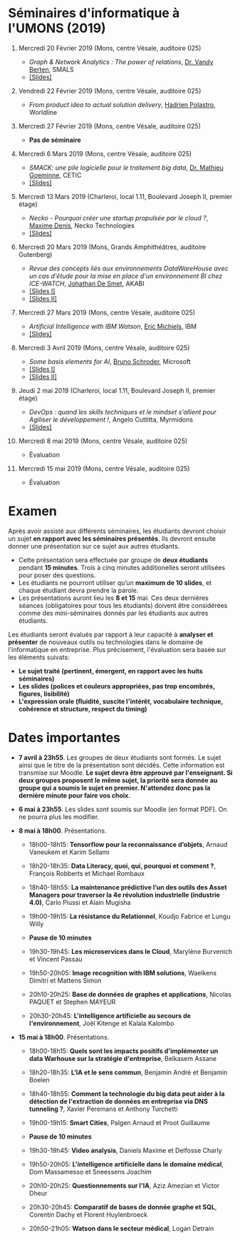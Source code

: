 # Séminaires d'informatique à l'UMONS (2019)

<!--- A l'issue de ces séminaires, les étudiants seront en mesure de comprendre différents concepts/outils émergents dans le domaine informatique au sens large ainsi que l'importance qu'il faut accorder aux activités de veille technologique. -->


1.	Mercredi 20 Février 2019 (Mons, centre Vésale, auditoire 025)
	* *Graph & Network Analytics : The power of relations*, [Dr. Vandy Berten](https://www.smalsresearch.be/author/berten/), SMALS 
	* [[Slides]](slides/1-network-analytics.pdf)

2.  Vendredi 22 Février 2019 (Mons, centre Vésale, auditoire 025)

	* *From product idea to actual solution delivery*, [Hadrien Polastro](https://www.linkedin.com/in/hadrien-polastro-218373121), Worldline

3.	Mercredi 27 Février 2019 (Mons, centre Vésale, auditoire 025)

	*	**Pas de séminaire**

4.	Mercredi 6 Mars 2019 (Mons, centre Vésale, auditoire 025)

	*	*SMACK: une pile logicielle pour le traitement big data*, [Dr. Mathieu Goeminne](https://www.cetic.be/Mathieu-Goeminne), CETIC 
	* [[Slides]](slides/3-smack.pdf)

5.	Mercredi 13 Mars 2019 (Charleroi, local 1.11, Boulevard Joseph II, premier étage)

	*	*Necko - Pourquoi créer une startup propulsée par le cloud ?*, [Maxime Denis](https://www.necko.tech/en), Necko Technologies
	* [[Slides]](slides/5-necko.pdf)

6.	Mercredi 20 Mars 2019 (Mons, Grands Amphithéâtres, auditoire Gutenberg)

	* *Revue des concepts liès aux environnements DataWareHouse avec un cas d'étude pour la mise en place d'un environnement BI chez ICE-WATCH*, [Johathan De Smet](https://www.linkedin.com/in/jonathandesmet/?originalSubdomain=lu), AKABI
	* [[Slides I]](slides/6-AKABI-I.pptx)
	* [[Slides II]](slides/6-AKABI-II.pptx)

7.	Mercredi 27 Mars 2019 (Mons, centre Vésale, auditoire 025)

	*	*Artificial Intelligence with IBM Watson*, [Eric Michiels](https://be.linkedin.com/in/eric-michiels-87a17016), IBM
	* [[Slides]](slides/7-ibm.pdf)

8.	Mercredi 3 Avril 2019 (Mons, centre Vésale, auditoire 025)
	* *Some basis elements for AI*, [Bruno Schroder](https://www.linkedin.com/in/bruno-schroder-bb57481/?originalSubdomain=be), Microsoft
	* [[Slides I]](slides/8-data-econmy.pdf)
	* [[Slides II]](slides/8-digital-twins.pdf)

9. 	Jeudi 2 mai 2019 (Charleroi, local 1.11, Boulevard Joseph II, premier étage)

	* *DevOps : quand les skills techniques et le mindset s’allient pour Agiliser le développement !*, Angelo Cuttitta, Myrmidons
	* [[Slides]](slides/8-devops.pdf)

10.	Mercredi 8 mai 2019 (Mons, centre Vésale, auditoire 025)

	*	Évaluation

11.	Mercredi 15 mai 2019 (Mons, centre Vésale, auditoire 025)

	*	Évaluation


# Examen

Après avoir assisté aux différents séminaires, les étudiants devront choisir un sujet **en rapport avec les séminaires présentés**. Ils devront ensuite donner une présentation sur ce sujet aux autres étudiants. 

* Cette présentation sera effectuée par groupe de **deux étudiants** pendant **15 minutes**. Trois à cinq minutes additionelles seront utilisées pour poser des questions.
* Les étudiants ne pourront utiliser qu’un **maximum de 10 slides**, et chaque étudiant devra prendre la parole. 
* Les présentations auront lieu les **8 et 15** mai. Ces deux dernières séances (obligatoires pour tous les étudiants) doivent être considérées comme des mini-séminaires donnés par les étudiants aux autres étudiants. 


Les étudiants seront évalués par rapport à leur capacité à **analyser et présenter** de nouveaux outils ou technologies dans le domaine de l'informatique en entreprise. Plus précisement, l'évaluation sera basée sur les éléments suivats:

* **Le sujet traité (pertinent, émergent, en rapport avec les huits séminaires)**
* **Les slides (polices et couleurs appropriées, pas trop encombrés, figures, lisibilité)**
* **L'expression orale (fluidité, suscite l'intérêt, vocabulaire technique, cohérence et structure, respect du timing)**


# Dates importantes

- **7 avril à 23h55**. Les groupes de deux étudiants sont formés. Le sujet ainsi que le titre de la présentation sont décidés. Cette information est transmise sur Moodle. **Le sujet devra être approuvé par l'enseignant. Si deux groupes proposent le même sujet, la priorité sera donnée au groupe qui a soumis le sujet en premier. N'attendez donc pas la dernière minute pour faire vos choix.**


- **6 mai à 23h55**. Les slides sont soumis sur Moodle (en format PDF). On ne pourra plus les modifier.


- **8 mai à 18h00**. Présentations.

	- 18h00-18h15: **Tensorflow pour la reconnaissance d’objets**, Arnaud Vaneukem et Karim Sellami
	- 18h20-18h35: **Data Literacy, quoi, qui, pourquoi et comment ?**, François Robberts et Michael Rombaux
	- 18h40-18h55: **La maintenance prédictive l’un des outils des Asset Managers pour traverser la 4e révolution industrielle (industrie 4.0)**, Carlo Piussi et Alain Mugisha
	- 19h00-19h15: **La résistance du Relationnel**, Koudjo Fabrice et Lungu Willy

	- **Pause de 10 minutes**

	- 19h30-19h45: **Les microservices dans le Cloud**, Marylène Burvenich et Vincent Passau
	- 19h50-20h05: **Image recognition with IBM solutions**, Waelkens Dimitri et Mattens Simon 
	- 20h10-20h25: **Base de données de graphes et applications**, Nicolas PAQUET et Stephen MAYEUR
	- 20h30-20h45: **L'intelligence artificielle au secours de l'environnement**, Joël Kitenge et Kalala Kalombo

- **15 mai à 18h00**. Présentations.

	- 18h00-18h15: **Quels sont les impacts positifs d'implémenter un data Warhouse sur la stratégie d'entreprise**, Belkasem Assane
	- 18h20-18h35: **L’IA et le sens commun**, Benjamin André et Benjamin Boelen
	- 18h40-18h55: **Comment la technologie du big data peut aider à la détection de l'extraction de données en entreprise via DNS tunneling ?**, Xavier Peremans et Anthony Turchetti
	- 19h00-19h15: **Smart Cities**, Palgen Arnaud et Proot Guillaume

	- **Pause de 10 minutes**

	- 19h30-19h45: **Video analysis**, Daniels Maxime et Delfosse Charly
	- 19h50-20h05: **L'intelligence artificielle dans le domaine médical**, Dom Massamesso et Sneessens Joachim
	- 20h10-20h25: **Questionnements sur l'IA**, Aziz Amezian et Victor Dheur
	- 20h30-20h45: **Comparatif de bases de donnée graphe et SQL**, Corentin Dachy et Florent Huylenbroeck
	- 20h50-21h05: **Watson dans le secteur médical**, Logan Detrain

